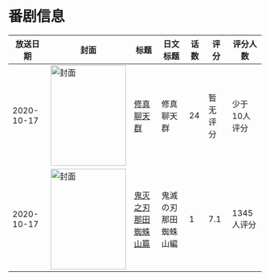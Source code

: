 # 番剧信息

|放送日期|封面|标题|日文标题|话数|评分|评分人数|
|---|---|---|---|---|---|---|
|2020-10-17|<img src="https://lain.bgm.tv/pic/cover/c/c5/2b/317774_5llal.jpg" alt="封面" style="width:150px;height:200px;object-fit:cover;">|[修真聊天群](https://bangumi.tv/subject/317774)|修真聊天群|24|暂无评分|少于10人评分|
|2020-10-17|<img src="https://lain.bgm.tv/pic/cover/c/f6/7f/317002_7WisC.jpg" alt="封面" style="width:150px;height:200px;object-fit:cover;">|[鬼灭之刃 那田蜘蛛山篇](https://bangumi.tv/subject/317002)|鬼滅の刃 那田蜘蛛山編|1|7.1|1345人评分|
